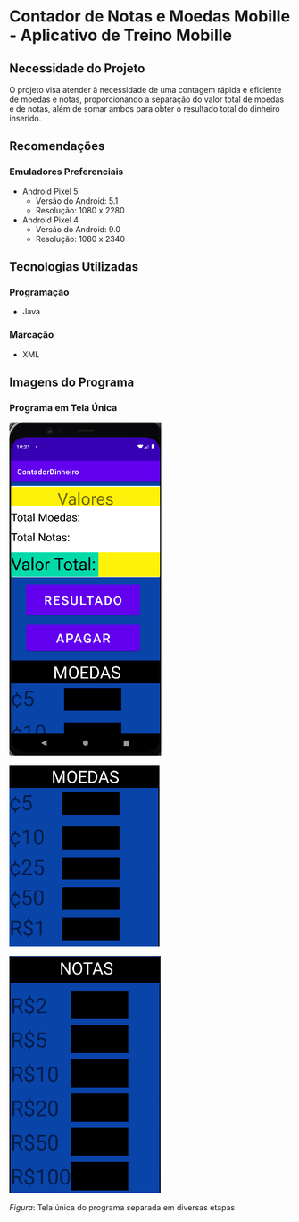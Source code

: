 # Contador de Notas e Moedas Mobille - Aplicativo de Treino Mobille

## Necessidade do Projeto

O projeto visa atender à necessidade de uma contagem rápida e eficiente de moedas e notas, proporcionando a separação do valor total de moedas e de notas, além de somar ambos para obter o resultado total do dinheiro inserido.

## Recomendações

### Emuladores Preferenciais

- Android Pixel 5
  - Versão do Android: 5.1
  - Resolução: 1080 x 2280
- Android Pixel 4
  - Versão do Android: 9.0
  - Resolução: 1080 x 2340

## Tecnologias Utilizadas

### Programação

- Java

### Marcação

- XML

## Imagens do Programa

### Programa em Tela Única

![Tela Principal](app/src/main/res/design/TelaPrincipal.png)

![Moedas](app/src/main/res/design/Moedas.png)

![Notas](app/src/main/res/design/Notas.png)

*Figura*: Tela única do programa separada em diversas etapas
